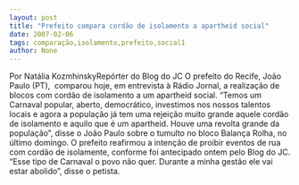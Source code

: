 ```yaml
---
layout: post
title: "Prefeito compara cordão de isolamento a apartheid social"
date: 2007-02-06
tags: comparação,isolamento,prefeito,social1
author: None
---
```

Por Natália KozmhinskyRepórter do Blog do JC 
O prefeito do Recife, João Paulo (PT),&nbsp; comparou hoje, em entrevista à Rádio Jornal, a realização de blocos com cordão de isolamento a um apartheid social. 
“Temos um Carnaval popular, aberto, democrático, investimos nos nossos talentos locais e agora a população já tem uma rejeição muito grande aquele cordão de isolamento e aquilo que é um apartheid. Houve uma revolta grande da população”, disse o João Paulo sobre o tumulto no bloco Balança Rolha, no último domingo.
O prefeito reafirmou a intenção de proibir eventos de rua com cordão de isolamente, conforme foi antecipado ontem&nbsp;pelo Blog do JC. “Esse tipo de Carnaval o povo não quer. Durante a minha gestão ele vai estar abolido”, disse o petista.&nbsp;&nbsp;&nbsp;  